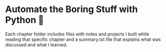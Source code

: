 # Automate the Boring Stuff with Python 🐍
Each chapter folder includes files with notes and projects I built while reading that specific chapter and a summary.txt file that explains what was discussed and what I learned. 
